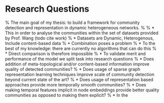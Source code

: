 # Research Questions

% The main goal of my thesis: to build a framework for community detection and representation in dynamic heterogeneous networks.
% 
% * This in order to analyse the communities within the set of datasets provided by Prof. Wang (todo cite work)
%   * Datasets are Dynamic, Heterogenous, Include content-based data
%   * Combination poses a problem
% * To the best of my knowledge: there are currently no algorithms that can do this
% * Direct comparison is therefore impossible
% * To validate merit and performance of the model we split task into research questions
%   * Does addition of meta-topological and/or content-based information improve quality of detected communities?
%   * Does usage of sparse graph representation learning techniques improve scale of community detection beyond current state of the art?
%   * Does usage of representation based approaches provide more temporally smooth communities?
%   * Does making temporal features implicit in node embeddings provide better quality communities as opposed to making them explicit?
% * In the  
